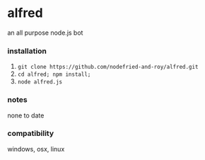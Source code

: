 # alfred
an all purpose node.js bot

### installation
1) `git clone https://github.com/nodefried-and-roy/alfred.git`
2) `cd alfred; npm install;`
3) `node alfred.js`

### notes
none to date

### compatibility
windows, osx, linux
